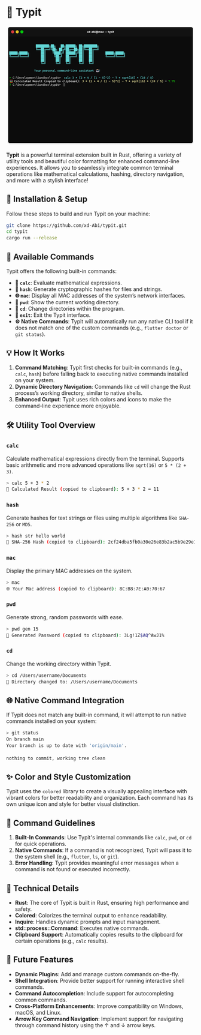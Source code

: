 # 🤖 Typit

![Cover](.github/cover.png)

**Typit** is a powerful terminal extension built in Rust, offering a variety of utility tools and beautiful color formatting for enhanced command-line experiences. It allows you to seamlessly integrate common terminal operations like mathematical calculations, hashing, directory navigation, and more with a stylish interface!

## 🚀 Installation & Setup

Follow these steps to build and run Typit on your machine:

```bash
git clone https://github.com/xd-Abi/typit.git
cd typit
cargo run --release
```

## 🔧 Available Commands

Typit offers the following built-in commands:

- **🧮 `calc`**: Evaluate mathematical expressions.
- **🔐 `hash`**: Generate cryptographic hashes for files and strings.
- **🌐 `mac`**: Display all MAC addresses of the system’s network interfaces.
- **🔑 `pwd`**: Show the current working directory.
- **📁 `cd`**: Change directories within the program.
- **👋 `exit`**: Exit the Typit interface.
- **⚙️ Native Commands**: Typit will automatically run any native CLI tool if it does not match one of the custom commands (e.g., `flutter doctor` or `git status`).

## 💡 How It Works

1. **Command Matching**: Typit first checks for built-in commands (e.g., `calc`, `hash`) before falling back to executing native commands installed on your system.
2. **Dynamic Directory Navigation**: Commands like `cd` will change the Rust process’s working directory, similar to native shells.
3. **Enhanced Output**: Typit uses rich colors and icons to make the command-line experience more enjoyable.

## 🛠️ Utility Tool Overview

### `calc`

Calculate mathematical expressions directly from the terminal. Supports basic arithmetic and more advanced operations like `sqrt(16)` or `5 * (2 + 3)`.

```bash
> calc 5 + 3 * 2
🧮 Calculated Result (copied to clipboard): 5 + 3 * 2 = 11
```

### `hash`

Generate hashes for text strings or files using multiple algorithms like `SHA-256` or `MD5`.

```bash
> hash str hello world
🔐 SHA-256 Hash (copied to clipboard): 2cf24dba5fb0a30e26e83b2ac5b9e29e1b161e5c1fa7425e73043362938b9824
```

### `mac`

Display the primary MAC addresses on the system.

```bash
> mac
🌐 Your Mac address (copied to clipboard): 8C:B8:7E:A0:70:67
```

### `pwd`

Generate strong, random passwords with ease.

```bash
> pwd gen 15
🔑 Generated Password (copied to clipboard): 3Lg!1Z$AQ^AwJ1%
```

### `cd`

Change the working directory within Typit.

```bash
> cd /Users/username/Documents
📂 Directory changed to: /Users/username/Documents
```

## 🌐 Native Command Integration

If Typit does not match any built-in command, it will attempt to run native commands installed on your system:

```bash
> git status
On branch main
Your branch is up to date with 'origin/main'.

nothing to commit, working tree clean
```

## ✨ Color and Style Customization

Typit uses the `colored` library to create a visually appealing interface with vibrant colors for better readability and organization. Each command has its own unique icon and style for better visual distinction.

## 📜 Command Guidelines

1. **Built-In Commands**: Use Typit's internal commands like `calc`, `pwd`, or `cd` for quick operations.
2. **Native Commands**: If a command is not recognized, Typit will pass it to the system shell (e.g., `flutter`, `ls`, or `git`).
3. **Error Handling**: Typit provides meaningful error messages when a command is not found or executed incorrectly.

## 🔧 Technical Details

- **Rust**: The core of Typit is built in Rust, ensuring high performance and safety.
- **Colored**: Colorizes the terminal output to enhance readability.
- **Inquire**: Handles dynamic prompts and input management.
- **std::process::Command**: Executes native commands.
- **Clipboard Support**: Automatically copies results to the clipboard for certain operations (e.g., `calc` results).

## 📜 Future Features

- **Dynamic Plugins**: Add and manage custom commands on-the-fly.
- **Shell Integration**: Provide better support for running interactive shell commands.
- **Command Autocompletion**: Include support for autocompleting common commands.
- **Cross-Platform Enhancements**: Improve compatibility on Windows, macOS, and Linux.
- **Arrow Key Command Navigation**: Implement support for navigating through command history using the ↑ and ↓ arrow keys.
